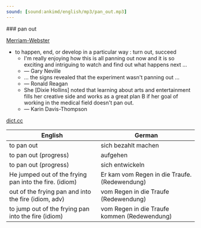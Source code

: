 ```yaml
---
sound: [sound:ankimd/english/mp3/pan_out.mp3]
---
```


\### pan out

[Merriam-Webster](https://www.merriam-webster.com/dictionary/pan+out)

- to happen, end, or develop in a particular way : turn out, succeed
    - I'm really enjoying how this is all panning out now and it is so exciting and intriguing to watch and find out what happens next …
    - — Gary Neville
    - … the signs revealed that the experiment wasn't panning out …
    - — Ronald Reagan
    - She [Dixie Hollins] noted that learning about arts and entertainment fills her creative side and works as a great plan B if her goal of working in the medical field doesn't pan out.
    - — Karin Davis-Thompson

[dict.cc](https://www.dict.cc/pan+out)

| English        | German       |
| -------------- | ------------ |
| to pan out | sich bezahlt machen |
| to pan out (progress) | aufgehen |
| to pan out (progress) | sich entwickeln |
| He jumped out of the frying pan into the fire. (idiom) | Er kam vom Regen in die Traufe. (Redewendung) |
| out of the frying pan and into the fire (idiom, adv) | vom Regen in die Traufe (Redewendung) |
| to jump out of the frying pan into the fire (idiom) | vom Regen in die Traufe kommen (Redewendung) |
